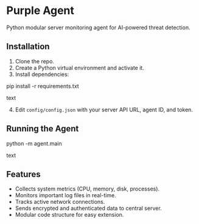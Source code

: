 # Purple Agent

Python modular server monitoring agent for AI-powered threat detection.

## Installation

1. Clone the repo.
2. Create a Python virtual environment and activate it.
3. Install dependencies:

pip install -r requirements.txt

text

4. Edit `config/config.json` with your server API URL, agent ID, and token.

## Running the Agent

python -m agent.main

text

## Features

- Collects system metrics (CPU, memory, disk, processes).
- Monitors important log files in real-time.
- Tracks active network connections.
- Sends encrypted and authenticated data to central server.
- Modular code structure for easy extension.
